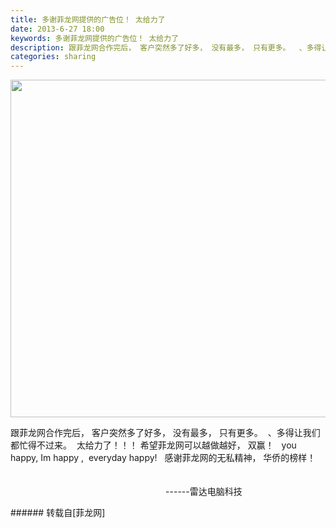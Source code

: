 ```yaml
---
title: 多谢菲龙网提供的广告位！ 太给力了
date: 2013-6-27 18:00
keywords: 多谢菲龙网提供的广告位！ 太给力了
description: 跟菲龙网合作完后， 客户突然多了好多， 没有最多， 只有更多。  、多得让我们都忙得不过来。  太给力了！！！ 希望菲龙网可以越做越好， 双赢！   you happy, Im happy ,  everyday happy!   感谢菲龙网的无私精神， 华侨的榜样！                                                                                                                                                                                                       ------雷达电脑科技    
categories: sharing
---
```

<td class="t_f" id="postmessage_10380">


<img aid="4354" class="zoom" data-cf-modified-7f2e3d57b6b91780057cc77f-="" file="data/attachment/forum/201306/27/175442jdh7jobecyhe2vzz.jpg" id="aimg_4354" inpost="1" onclick="" onmouseover="" src="http://www.flw.ph/data/attachment/forum/201306/27/175442jdh7jobecyhe2vzz.jpg" width="540" zoomfile="data/attachment/forum/201306/27/175442jdh7jobecyhe2vzz.jpg"/>


跟菲龙网合作完后， 客户突然多了好多， 没有最多， 只有更多。  、多得让我们都忙得不过来。 <img alt="" border="0" onclick="" onmouseover="" smilieid="99" src="static/image/smiley/qiubilong/9.gif"/> 太给力了！！！ 希望菲龙网可以越做越好， 双赢！   you happy, Im happy ,  everyday happy!   感谢菲龙网的无私精神， 华侨的榜样！        <br/>
                                                                                                                                                                                               ------雷达电脑科技    <br/>
</td>
###### 转载自[菲龙网]